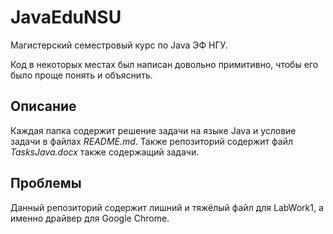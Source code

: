 # JavaEduNSU
 
Магистерский семестровый курс по Java ЭФ НГУ.

Код в некоторых местах был написан довольно примитивно, чтобы его было проще понять и объяснить.

## Описание

Каждая папка содержит решение задачи на языке Java и условие задачи в файлах *README.md*. Также репозиторий содержит файл *TasksJava.docx* также содержащий задачи.

## Проблемы

Данный репозиторий содержит лишний и тяжёлый файл для LabWork1, а именно драйвер для Google Chrome.
